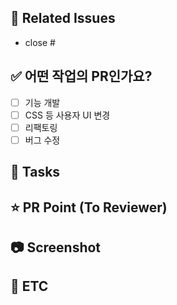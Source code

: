 ## 📌 Related Issues

- close #

## ✅ 어떤 작업의 PR인가요?

- [ ] 기능 개발
- [ ] CSS 등 사용자 UI 변경
- [ ] 리팩토링
- [ ] 버그 수정

## 📄 Tasks

## ⭐ PR Point (To Reviewer)

## 📷 Screenshot

## 🔔 ETC
